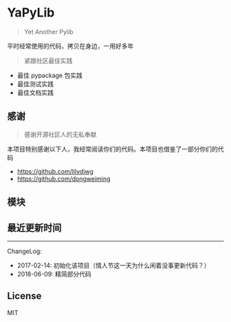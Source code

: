 # YaPyLib

> Yet Another Pylib

平时经常使用的代码，拷贝在身边，一用好多年

> 紧跟社区最佳实践

- 最佳 pypackage 包实践
- 最佳测试实践
- 最佳文档实践

## 感谢

> 感谢开源社区人的无私奉献

本项目特别感谢以下人，我经常阅读你们的代码。本项目也借鉴了一部分你们的代码

 - https://github.com/lilydjwg
 - https://github.com/dongweiming

## 模块

## 最近更新时间

---
ChangeLog:
 - 2017-02-14: 初始化该项目（情人节这一天为什么闲着没事更新代码？）
 - 2018-06-09: 精简部分代码

## License

MIT


